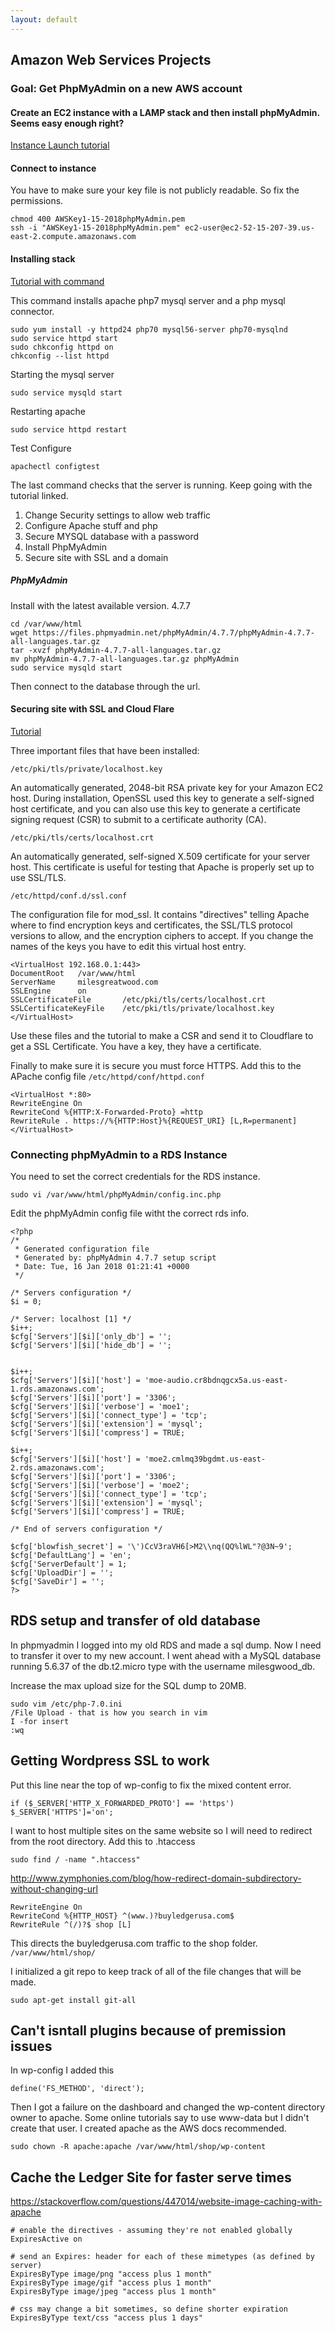 ```yaml
---
layout: default
---
```


## Amazon Web Services Projects

### Goal: Get PhpMyAdmin on a new AWS account

#### Create an EC2 instance with a LAMP stack and then install phpMyAdmin. Seems easy enough right?

[Instance Launch tutorial](https://docs.aws.amazon.com/AWSEC2/latest/UserGuide/EC2_GetStarted.html#ec2-launch-instance)

#### Connect to instance

You have to make sure your key file is not publicly readable. So fix the permissions.
```
chmod 400 AWSKey1-15-2018phpMyAdmin.pem
ssh -i "AWSKey1-15-2018phpMyAdmin.pem" ec2-user@ec2-52-15-207-39.us-east-2.compute.amazonaws.com
```

#### Installing stack

[Tutorial with command](https://docs.aws.amazon.com/AWSEC2/latest/UserGuide/install-LAMP.html)

This command installs apache php7 mysql server and a php mysql connector.
```
sudo yum install -y httpd24 php70 mysql56-server php70-mysqlnd
sudo service httpd start
sudo chkconfig httpd on
chkconfig --list httpd
```

Starting the mysql server
```
sudo service mysqld start
```

Restarting apache
```
sudo service httpd restart
```                       

Test Configure
```
apachectl configtest
```              

The last command checks that the server is running. Keep going with the tutorial linked.
1. Change Security settings to allow web traffic
2. Configure Apache stuff and php
3. Secure MYSQL database with a password
4. Install PhpMyAdmin
5. Secure site with SSL and a domain

##### PhpMyAdmin

Install with the latest available version. 4.7.7
```
cd /var/www/html
wget https://files.phpmyadmin.net/phpMyAdmin/4.7.7/phpMyAdmin-4.7.7-all-languages.tar.gz
tar -xvzf phpMyAdmin-4.7.7-all-languages.tar.gz
mv phpMyAdmin-4.7.7-all-languages.tar.gz phpMyAdmin
sudo service mysqld start
```

Then connect to the database through the url.

#### Securing site with SSL and Cloud Flare

[Tutorial](https://docs.aws.amazon.com/AWSEC2/latest/UserGuide/SSL-on-an-instance.html)

Three important files that have been installed:

`/etc/pki/tls/private/localhost.key`

An automatically generated, 2048-bit RSA private key for your Amazon EC2 host. During installation, OpenSSL used this key to generate a self-signed host certificate, and you can also use this key to generate a certificate signing request (CSR) to submit to a certificate authority (CA).

`/etc/pki/tls/certs/localhost.crt`

An automatically generated, self-signed X.509 certificate for your server host. This certificate is useful for testing that Apache is properly set up to use SSL/TLS.

`/etc/httpd/conf.d/ssl.conf`

The configuration file for mod_ssl. It contains "directives" telling Apache where to find encryption keys and certificates, the SSL/TLS protocol versions to allow, and the encryption ciphers to accept. If you change the names of the keys you have to edit this virtual host entry.
```
<VirtualHost 192.168.0.1:443>
DocumentRoot   /var/www/html
ServerName     milesgreatwood.com
SSLEngine      on
SSLCertificateFile       /etc/pki/tls/certs/localhost.crt
SSLCertificateKeyFile    /etc/pki/tls/private/localhost.key
</VirtualHost>
```
Use these files and the tutorial to make a CSR and send it to Cloudflare to get a SSL Certificate. You have a key, they have a certificate.

Finally to make sure it is secure you must force HTTPS. Add this to the APache config file `/etc/httpd/conf/httpd.conf`
```
<VirtualHost *:80>
RewriteEngine On
RewriteCond %{HTTP:X-Forwarded-Proto} =http
RewriteRule . https://%{HTTP:Host}%{REQUEST_URI} [L,R=permanent]
</VirtualHost>
```

### Connecting phpMyAdmin to a RDS Instance

You need to set the correct credentials for the RDS instance.
```
sudo vi /var/www/html/phpMyAdmin/config.inc.php
```
Edit the phpMyAdmin config file witht the correct rds info.
```
<?php
/*
 * Generated configuration file
 * Generated by: phpMyAdmin 4.7.7 setup script
 * Date: Tue, 16 Jan 2018 01:21:41 +0000
 */

/* Servers configuration */
$i = 0;

/* Server: localhost [1] */
$i++;
$cfg['Servers'][$i]['only_db'] = '';
$cfg['Servers'][$i]['hide_db'] = '';


$i++;
$cfg['Servers'][$i]['host'] = 'moe-audio.cr8bdnqgcx5a.us-east-1.rds.amazonaws.com';
$cfg['Servers'][$i]['port'] = '3306';
$cfg['Servers'][$i]['verbose'] = 'moe1';
$cfg['Servers'][$i]['connect_type'] = 'tcp';
$cfg['Servers'][$i]['extension'] = 'mysql';
$cfg['Servers'][$i]['compress'] = TRUE;

$i++;
$cfg['Servers'][$i]['host'] = 'moe2.cmlmq39bgdmt.us-east-2.rds.amazonaws.com';
$cfg['Servers'][$i]['port'] = '3306';
$cfg['Servers'][$i]['verbose'] = 'moe2';
$cfg['Servers'][$i]['connect_type'] = 'tcp';
$cfg['Servers'][$i]['extension'] = 'mysql';
$cfg['Servers'][$i]['compress'] = TRUE;

/* End of servers configuration */

$cfg['blowfish_secret'] = '\')CcV3raVH6[>M2\\nq(QQ%lWL"?@3N~9';
$cfg['DefaultLang'] = 'en';
$cfg['ServerDefault'] = 1;
$cfg['UploadDir'] = '';
$cfg['SaveDir'] = '';
?>
```

## RDS setup and transfer of old database

In phpmyadmin I logged into my old RDS and made a sql dump. Now I need to transfer it over to my new account. I went ahead with a MySQL database running 5.6.37 of the db.t2.micro type with the username milesgwood_db.

Increase the max upload size for the SQL dump to 20MB.
```
sudo vim /etc/php-7.0.ini
/File Upload - that is how you search in vim
I -for insert
:wq
```

## Getting Wordpress SSL to work

Put this line near the top of wp-config to fix the mixed content error.
```
if ($_SERVER['HTTP_X_FORWARDED_PROTO'] == 'https') $_SERVER['HTTPS']='on';
```

I want to host multiple sites on the same website so I will need to redirect from the root directory. Add this to .htaccess
```
sudo find / -name ".htaccess"
```
http://www.zymphonies.com/blog/how-redirect-domain-subdirectory-without-changing-url
```
RewriteEngine On
RewriteCond %{HTTP_HOST} ^(www.)?buyledgerusa.com$
RewriteRule ^(/)?$ shop [L]
```
This directs the buyledgerusa.com traffic to the shop folder. `/var/www/html/shop/`

I initialized a git repo to keep track of all of the file changes that will be made.

`sudo apt-get install git-all`

## Can't isntall plugins because of premission issues
In wp-config I added this
```
define('FS_METHOD', 'direct');
```

Then I got a failure on the dashboard and changed the wp-content directory owner to apache. Some online tutorials say to use www-data but I didn't create that user. I created apache as the AWS docs recommended.
```
sudo chown -R apache:apache /var/www/html/shop/wp-content
```

## Cache the Ledger Site for faster serve times

https://stackoverflow.com/questions/447014/website-image-caching-with-apache

```
# enable the directives - assuming they're not enabled globally
ExpiresActive on

# send an Expires: header for each of these mimetypes (as defined by server)
ExpiresByType image/png "access plus 1 month"
ExpiresByType image/gif "access plus 1 month"
ExpiresByType image/jpeg "access plus 1 month"

# css may change a bit sometimes, so define shorter expiration
ExpiresByType text/css "access plus 1 days"
```
